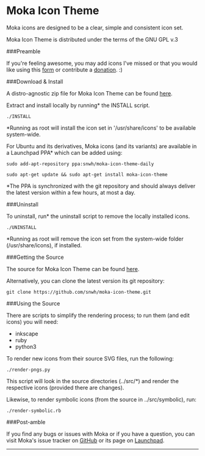 Moka Icon Theme
===============

Moka icons are designed to be a clear, simple and consistent icon set.

Moka Icon Theme is distributed under the terms of the GNU GPL v.3

###Preamble

If you're feeling awesome, you may add icons I've missed or that you would like using this [form](http://goo.gl/LsmVmr) or contribute a [donation](http://www.snwh.org/donate/ "Donate"). :)

###Download & Install

A distro-agnostic zip file for Moka Icon Theme can be found [here](http://www.snwh.org/files/moka-icon-theme.zip).

Extract and install locally by running* the INSTALL script. 

    ./INSTALL

*Running as root will install the icon set in '/usr/share/icons' to be available system-wide.

For Ubuntu and its derivatives, Moka icons (and its variants) are available in a Launchpad PPA* which can be added using:

    sudo add-apt-repository ppa:snwh/moka-icon-theme-daily 

    sudo apt-get update && sudo apt-get install moka-icon-theme

*The PPA is synchronized with the git repository and should always deliver the latest version within a few hours, at most a day.

###Uninstall

To uninstall, run* the uninstall script to remove the locally installed icons. 

    ./UNINSTALL

*Running as root will remove the icon set from the system-wide folder (/usr/share/icons), if installed.

###Getting the Source

The source for Moka Icon Theme can be found [here](https://github.com/snwh/moka-icon-theme).

Alternatively, you can clone the latest version its git repository:

    git clone https://github.com/snwh/moka-icon-theme.git

###Using the Source

There are scripts to simplify the rendering process; to run them (and edit icons) you will need:

 * inkscape
 * ruby
 * python3

To render new icons from their source SVG files, run the following:

    ./render-pngs.py

This script will look in the source directories (../src/*) and render the respective icons (provided there are changes).

Likewise, to render symbolic icons (from the source in ../src/symbolic), run:

    ./render-symbolic.rb

###Post-amble

If you find any bugs or issues with Moka or if you have a question, you can visit Moka's issue tracker on [GitHub](https://github.com/snwh/moka-icon-theme/issues) or its page on [Launchpad](https://launchpad.net/moka-icon-theme).

-----------